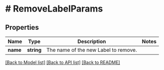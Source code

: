 # # RemoveLabelParams

## Properties

Name | Type | Description | Notes
------------ | ------------- | ------------- | -------------
**name** | **string** | The name of the new Label to remove. |

[[Back to Model list]](../../README.md#models) [[Back to API list]](../../README.md#endpoints) [[Back to README]](../../README.md)
